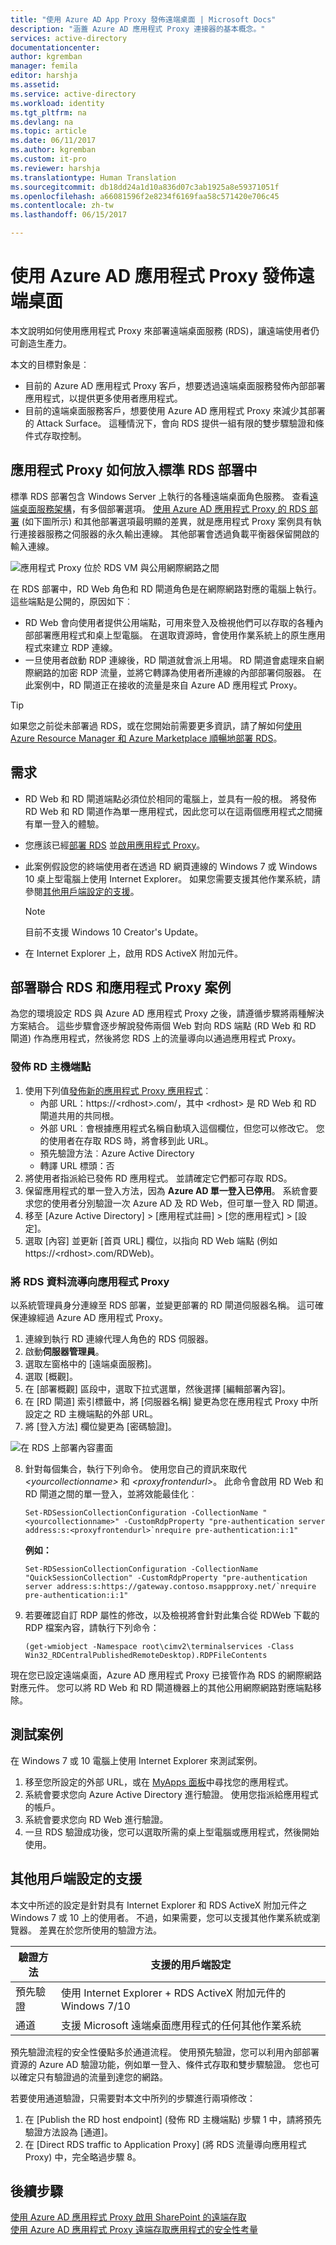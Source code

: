 ```yaml
---
title: "使用 Azure AD App Proxy 發佈遠端桌面 | Microsoft Docs"
description: "涵蓋 Azure AD 應用程式 Proxy 連接器的基本概念。"
services: active-directory
documentationcenter: 
author: kgremban
manager: femila
editor: harshja
ms.assetid: 
ms.service: active-directory
ms.workload: identity
ms.tgt_pltfrm: na
ms.devlang: na
ms.topic: article
ms.date: 06/11/2017
ms.author: kgremban
ms.custom: it-pro
ms.reviewer: harshja
ms.translationtype: Human Translation
ms.sourcegitcommit: db18dd24a1d10a836d07c3ab1925a8e59371051f
ms.openlocfilehash: a66081596f2e8234f6169faa58c571420e706c45
ms.contentlocale: zh-tw
ms.lasthandoff: 06/15/2017

---
```


# <a name="publish-remote-desktop-with-azure-ad-application-proxy"></a>使用 Azure AD 應用程式 Proxy 發佈遠端桌面

本文說明如何使用應用程式 Proxy 來部署遠端桌面服務 (RDS)，讓遠端使用者仍可創造生產力。

本文的目標對象是︰
- 目前的 Azure AD 應用程式 Proxy 客戶，想要透過遠端桌面服務發佈內部部署應用程式，以提供更多使用者應用程式。
- 目前的遠端桌面服務客戶，想要使用 Azure AD 應用程式 Proxy 來減少其部署的 Attack Surface。 這種情況下，會向 RDS 提供一組有限的雙步驟驗證和條件式存取控制。

## <a name="how-application-proxy-fits-in-the-standard-rds-deployment"></a>應用程式 Proxy 如何放入標準 RDS 部署中

標準 RDS 部署包含 Windows Server 上執行的各種遠端桌面角色服務。 查看[遠端桌面服務架構](https://technet.microsoft.com/windows-server-docs/compute/remote-desktop-services/desktop-hosting-logical-architecture)，有多個部署選項。 [使用 Azure AD 應用程式 Proxy 的 RDS 部署](https://technet.microsoft.com/windows-server-docs/compute/remote-desktop-services/desktop-hosting-logical-architecture) (如下圖所示) 和其他部署選項最明顯的差異，就是應用程式 Proxy 案例具有執行連接器服務之伺服器的永久輸出連線。 其他部署會透過負載平衡器保留開啟的輸入連線。

![應用程式 Proxy 位於 RDS VM 與公用網際網路之間](./media/application-proxy-publish-remote-desktop/rds-with-app-proxy.png)

在 RDS 部署中，RD Web 角色和 RD 閘道角色是在網際網路對應的電腦上執行。 這些端點是公開的，原因如下︰
- RD Web 會向使用者提供公用端點，可用來登入及檢視他們可以存取的各種內部部署應用程式和桌上型電腦。 在選取資源時，會使用作業系統上的原生應用程式來建立 RDP 連線。
- 一旦使用者啟動 RDP 連線後，RD 閘道就會派上用場。 RD 閘道會處理來自網際網路的加密 RDP 流量，並將它轉譯為使用者所連線的內部部署伺服器。 在此案例中，RD 閘道正在接收的流量是來自 Azure AD 應用程式 Proxy。

>[!TIP]
>如果您之前從未部署過 RDS，或在您開始前需要更多資訊，請了解如何[使用 Azure Resource Manager 和 Azure Marketplace 順暢地部署 RDS](https://technet.microsoft.com/windows-server-docs/compute/remote-desktop-services/rds-in-azure)。

## <a name="requirements"></a>需求

- RD Web 和 RD 閘道端點必須位於相同的電腦上，並具有一般的根。 將發佈 RD Web 和 RD 閘道作為單一應用程式，因此您可以在這兩個應用程式之間擁有單一登入的體驗。

- 您應該已經[部署 RDS](https://technet.microsoft.com/windows-server-docs/compute/remote-desktop-services/rds-in-azure) 並[啟用應用程式 Proxy](active-directory-application-proxy-enable.md)。

- 此案例假設您的終端使用者在透過 RD 網頁連線的 Windows 7 或 Windows 10 桌上型電腦上使用 Internet Explorer。 如果您需要支援其他作業系統，請參閱[其他用戶端設定的支援](#support-for-other-client-configurations)。

  >[!NOTE]
  >目前不支援 Windows 10 Creator's Update。

- 在 Internet Explorer 上，啟用 RDS ActiveX 附加元件。

## <a name="deploy-the-joint-rds-and-application-proxy-scenario"></a>部署聯合 RDS 和應用程式 Proxy 案例

為您的環境設定 RDS 與 Azure AD 應用程式 Proxy 之後，請遵循步驟將兩種解決方案結合。 這些步驟會逐步解說發佈兩個 Web 對向 RDS 端點 (RD Web 和 RD 閘道) 作為應用程式，然後將您 RDS 上的流量導向以通過應用程式 Proxy。

### <a name="publish-the-rd-host-endpoint"></a>發佈 RD 主機端點

1. 使用下列值[發佈新的應用程式 Proxy 應用程式](application-proxy-publish-azure-portal.md)︰
   - 內部 URL：https://\<rdhost\>.com/，其中 \<rdhost\> 是 RD Web 和 RD 閘道共用的共同根。
   - 外部 URL︰會根據應用程式名稱自動填入這個欄位，但您可以修改它。 您的使用者在存取 RDS 時，將會移到此 URL。
   - 預先驗證方法︰Azure Active Directory
   - 轉譯 URL 標頭：否
2. 將使用者指派給已發佈 RD 應用程式。 並請確定它們都可存取 RDS。
3. 保留應用程式的單一登入方法，因為 **Azure AD 單一登入已停用**。 系統會要求您的使用者分別驗證一次 Azure AD 及 RD Web，但可單一登入 RD 閘道。
4. 移至 [Azure Active Directory] > [應用程式註冊] > [您的應用程式] > [設定]。
5. 選取 [內容] 並更新 [首頁 URL] 欄位，以指向 RD Web 端點 (例如 https://\<rdhost\>.com/RDWeb)。

### <a name="direct-rds-traffic-to-application-proxy"></a>將 RDS 資料流導向應用程式 Proxy

以系統管理員身分連線至 RDS 部署，並變更部署的 RD 閘道伺服器名稱。 這可確保連線經過 Azure AD 應用程式 Proxy。

1. 連線到執行 RD 連線代理人角色的 RDS 伺服器。
2. 啟動**伺服器管理員**。
3. 選取左窗格中的 [遠端桌面服務]。
4. 選取 [概觀]。
5. 在 [部署概觀] 區段中，選取下拉式選單，然後選擇 [編輯部署內容]。
6. 在 [RD 閘道] 索引標籤中，將 [伺服器名稱] 變更為您在應用程式 Proxy 中所設定之 RD 主機端點的外部 URL。
7. 將 [登入方法] 欄位變更為 [密碼驗證]。

  ![在 RDS 上部署內容畫面](./media/application-proxy-publish-remote-desktop/rds-deployment-properties.png)

8. 針對每個集合，執行下列命令。 使用您自己的資訊來取代 *\<yourcollectionname\>* 和 *\<proxyfrontendurl\>*。 此命令會啟用 RD Web 和 RD 閘道之間的單一登入，並將效能最佳化︰

   ```
   Set-RDSessionCollectionConfiguration -CollectionName "<yourcollectionname>" -CustomRdpProperty "pre-authentication server address:s:<proxyfrontendurl>`nrequire pre-authentication:i:1"
   ```

   **例如：**
   ```
   Set-RDSessionCollectionConfiguration -CollectionName "QuickSessionCollection" -CustomRdpProperty "pre-authentication server address:s:https://gateway.contoso.msappproxy.net/`nrequire pre-authentication:i:1"
   ```

9. 若要確認自訂 RDP 屬性的修改，以及檢視將會針對此集合從 RDWeb 下載的 RDP 檔案內容，請執行下列命令：
    ```
    (get-wmiobject -Namespace root\cimv2\terminalservices -Class Win32_RDCentralPublishedRemoteDesktop).RDPFileContents
    ```

現在您已設定遠端桌面，Azure AD 應用程式 Proxy 已接管作為 RDS 的網際網路對應元件。 您可以將 RD Web 和 RD 閘道機器上的其他公用網際網路對應端點移除。

## <a name="test-the-scenario"></a>測試案例

在 Windows 7 或 10 電腦上使用 Internet Explorer 來測試案例。

1. 移至您所設定的外部 URL，或在 [MyApps 面板](https://myapps.microsoft.com)中尋找您的應用程式。
2. 系統會要求您向 Azure Active Directory 進行驗證。 使用您指派給應用程式的帳戶。
3. 系統會要求您向 RD Web 進行驗證。
4. 一旦 RDS 驗證成功後，您可以選取所需的桌上型電腦或應用程式，然後開始使用。

## <a name="support-for-other-client-configurations"></a>其他用戶端設定的支援

本文中所述的設定是針對具有 Internet Explorer 和 RDS ActiveX 附加元件之 Windows 7 或 10 上的使用者。 不過，如果需要，您可以支援其他作業系統或瀏覽器。 差異在於您所使用的驗證方法。

| 驗證方法 | 支援的用戶端設定 |
| --------------------- | ------------------------------ |
| 預先驗證    | 使用 Internet Explorer + RDS ActiveX 附加元件的 Windows 7/10 |
| 通道 | 支援 Microsoft 遠端桌面應用程式的任何其他作業系統 |

預先驗證流程的安全性優點多於通道流程。 使用預先驗證，您可以利用內部部署資源的 Azure AD 驗證功能，例如單一登入、條件式存取和雙步驟驗證。 您也可以確定只有驗證過的流量到達您的網路。

若要使用通道驗證，只需要對本文中所列的步驟進行兩項修改：
1. 在 [Publish the RD host endpoint] (發佈 RD 主機端點)[](#publish-the-rd-host-endpoint) 步驟 1 中，請將預先驗證方法設為 [通道]。
2. 在 [Direct RDS traffic to Application Proxy] (將 RDS 流量導向應用程式 Proxy)[](#direct-rds-traffic-to-application-proxy) 中，完全略過步驟 8。

## <a name="next-steps"></a>後續步驟

[使用 Azure AD 應用程式 Proxy 啟用 SharePoint 的遠端存取](application-proxy-enable-remote-access-sharepoint.md)  
[使用 Azure AD 應用程式 Proxy 遠端存取應用程式的安全性考量](application-proxy-security-considerations.md)

